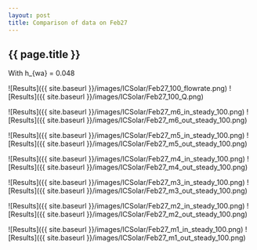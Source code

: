 ```yaml
---
layout: post
title: Comparison of data on Feb27
---
```

{{ page.title }}
-----------------
With h_{wa} = 0.048

![Results]({{ site.baseurl }}/images/ICSolar/Feb27_100_flowrate.png) ![Results]({{ site.baseurl }}/images/ICSolar/Feb27_100_Q.png)

![Results]({{ site.baseurl }}/images/ICSolar/Feb27_m6_in_steady_100.png) ![Results]({{ site.baseurl }}/images/ICSolar/Feb27_m6_out_steady_100.png)

![Results]({{ site.baseurl }}/images/ICSolar/Feb27_m5_in_steady_100.png) ![Results]({{ site.baseurl }}/images/ICSolar/Feb27_m5_out_steady_100.png)

![Results]({{ site.baseurl }}/images/ICSolar/Feb27_m4_in_steady_100.png) ![Results]({{ site.baseurl }}/images/ICSolar/Feb27_m4_out_steady_100.png)

![Results]({{ site.baseurl }}/images/ICSolar/Feb27_m3_in_steady_100.png) ![Results]({{ site.baseurl }}/images/ICSolar/Feb27_m3_out_steady_100.png)

![Results]({{ site.baseurl }}/images/ICSolar/Feb27_m2_in_steady_100.png) ![Results]({{ site.baseurl }}/images/ICSolar/Feb27_m2_out_steady_100.png)

![Results]({{ site.baseurl }}/images/ICSolar/Feb27_m1_in_steady_100.png) ![Results]({{ site.baseurl }}/images/ICSolar/Feb27_m1_out_steady_100.png)

